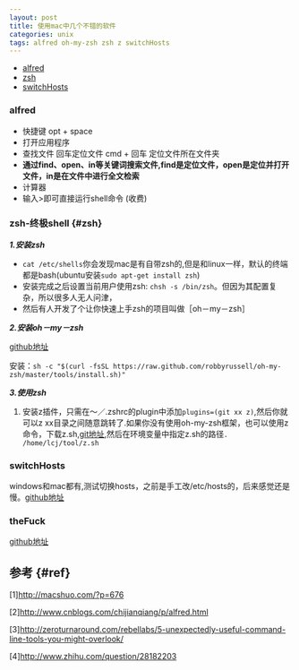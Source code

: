 ```yaml
---
layout: post
title: 使用mac中几个不错的软件
categories: unix
tags: alfred oh-my-zsh zsh z switchHosts
---
```

*   [alfred](#alfred)
*   [zsh](#zsh)
*   [switchHosts](#switchhosts)


### alfred

*   快捷键 opt + space
*   打开应用程序
*   查找文件 回车定位文件 cmd + 回车 定位文件所在文件夹
*   **通过find、open、in等关键词搜索文件,find是定位文件，open是定位并打开文件，in是在文件中进行全文检索**
*   计算器
*   输入>即可直接运行shell命令 (收费)
    
### zsh-终极shell {#zsh}

***1.安装zsh***

*   `cat /etc/shells`你会发现mac是有自带zsh的,但是和linux一样，默认的终端都是bash(ubuntu安装`sudo apt-get install zsh`) 
*   安装完成之后设置当前用户使用zsh: `chsh -s /bin/zsh`。但因为其配置复杂，所以很多人无人问津，
*   然后有人开发了个让你快速上手zsh的项目叫做［oh－my－zsh］

***2.安装oh－my－zsh***

[github地址](https://github.com/robbyrussell/oh-my-zsh)

安装：`sh -c "$(curl -fsSL https://raw.github.com/robbyrussell/oh-my-zsh/master/tools/install.sh)"`

***3.使用zsh***

1.	安装z插件，只需在～／.zshrc的plugin中添加`plugins=(git xx z)`,然后你就可以z xx目录之间随意跳转了.如果你没有使用oh-my-zsh框架，也可以使用z命令，下载z.sh,[git地址](https://github.com/rupa/z/),然后在环境变量中指定z.sh的路径`. /home/lcj/tool/z.sh`

### switchHosts

windows和mac都有,测试切换hosts，之前是手工改/etc/hosts的，后来感觉还是慢。[github地址](https://github.com/oldj/SwitchHosts)


### theFuck

[github地址](https://github.com/nvbn/thefuck)


## 参考 {#ref}
 
[1]<http://macshuo.com/?p=676>

[2]<http://www.cnblogs.com/chijianqiang/p/alfred.html>

[3]<http://zeroturnaround.com/rebellabs/5-unexpectedly-useful-command-line-tools-you-might-overlook/>

[4]<http://www.zhihu.com/question/28182203>

